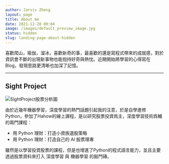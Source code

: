 ```yaml
---
author: Jarvis Zheng
layout: page
title: About me
date: 2021-12-28 00:04
image: /images/default_preview_image.jpg
status: hidden
slug: landing-page-about-hidden
---
```



喜歡爬山，瑜伽，溜冰，喜歡新奇的事，最喜歡的還是寫程式帶來的成就感，對於資訊會不斷的出現新事物也能抱持好奇與熱忱。近期開始將學習的心得寫在Blog，發現思路更清晰也加深了記憶。


---

##  Sight Project

![SightProject股票分析圖](images/SightProject股票分析圖.png)


由於近幾年機器學習，深度學習的熱門話題引起我的注意，於是自學進修Python，參加了Hahow的線上課程，是以研究股票投資爲主，深度學習技術爲輔的兩門課程：

- 用 Python 理財：打造小資族選股策略
- 用 Python 理財：打造自己的 AI 股票理專

雖然是以學習投資股票的課程，但是也增進了Python的程式語言能力，並且主要透過股票資料來打入 深度學習 與 機器學習 的敲門磚。


